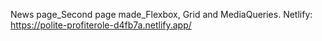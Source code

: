 News page_Second page made_Flexbox, Grid and MediaQueries.
Netlify: https://polite-profiterole-d4fb7a.netlify.app/
